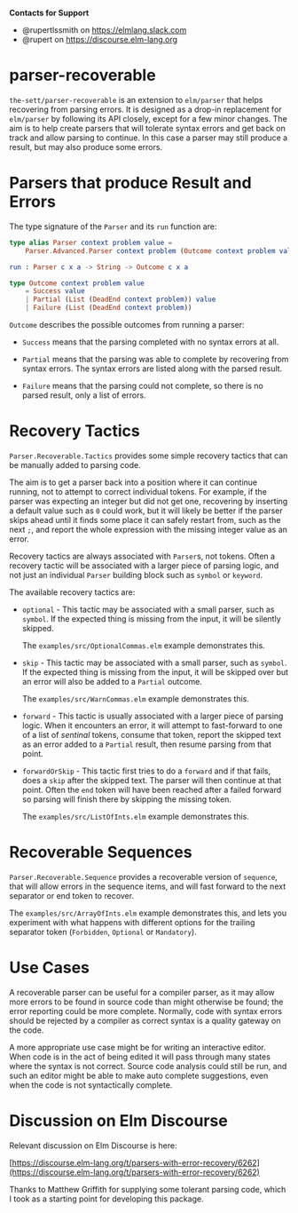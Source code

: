 **Contacts for Support**
- @rupertlssmith on https://elmlang.slack.com
- @rupert on https://discourse.elm-lang.org

# parser-recoverable

`the-sett/parser-recoverable` is an extension to `elm/parser` that helps recovering from
parsing errors. It is designed as a drop-in replacement for `elm/parser` by following
its API closely, except for a few minor changes. The aim is to help create parsers that
will tolerate syntax errors and get back on track and allow parsing to continue. In this
case a parser may still produce a result, but may also produce some errors.

# Parsers that produce Result and Errors

The type signature of the `Parser` and its `run` function are:

```elm
type alias Parser context problem value =
    Parser.Advanced.Parser context problem (Outcome context problem value)

run : Parser c x a -> String -> Outcome c x a

type Outcome context problem value
    = Success value
    | Partial (List (DeadEnd context problem)) value
    | Failure (List (DeadEnd context problem))
```

`Outcome` describes the possible outcomes from running a parser:

* `Success` means that the parsing completed with no syntax errors at all.

* `Partial` means that the parsing was able to complete by recovering from
syntax errors. The syntax errors are listed along with the parsed result.

* `Failure` means that the parsing could not complete, so there is no parsed
result, only a list of errors.

# Recovery Tactics

`Parser.Recoverable.Tactics` provides some simple recovery tactics that can
be manually added to parsing code.

The aim is to get a parser back into a position where it can continue running,
not to attempt to correct individual tokens. For example, if the parser was
expecting an integer but did not get one, recovering by inserting a default
value such as `0` could work, but it will likely be better if the parser skips
ahead until it finds some place it can safely restart from, such as the next `;`,
and report the whole expression with the missing integer value as an error.

Recovery tactics are always associated with `Parser`s, not tokens. Often a
recovery tactic will be associated with a larger piece of parsing logic, and
not just an individual `Parser` building block such as `symbol` or `keyword`.

The available recovery tactics are:

* `optional` - This tactic may be associated with a small parser, such as
`symbol`. If the expected thing is missing from the input, it will be silently
skipped.

    The `examples/src/OptionalCommas.elm` example demonstrates this.

* `skip` - This tactic may be associated with a small parser, such as
`symbol`. If the expected thing is missing from the input, it will be skipped
over but an error will also be added to a `Partial` outcome.

    The `examples/src/WarnCommas.elm` example demonstrates this.

* `forward` - This tactic is usually associated with a larger piece of parsing
logic. When it encounters an error, it will attempt to fast-forward to one of a
list of *sentinal* tokens, consume that token, report the skipped text as an
error added to a `Partial` result, then resume parsing from that point.

* `forwardOrSkip` - This tactic first tries to do a `forward` and if that
fails, does a `skip` after the skipped text. The parser will then continue
at that point. Often the `end` token will have been reached after a failed
forward so parsing will finish there by skipping the missing token.

    The `examples/src/ListOfInts.elm` example demonstrates this.

# Recoverable Sequences

`Parser.Recoverable.Sequence` provides a recoverable version of `sequence`,
that will allow errors in the sequence items, and will fast forward to the
next separator or end token to recover.

The `examples/src/ArrayOfInts.elm` example demonstrates this, and lets you
experiment with what happens with different options for the trailing separator
token (`Forbidden`, `Optional` or `Mandatory`).

# Use Cases

A recoverable parser can be useful for a compiler parser, as it may allow more
errors to be found in source code than might otherwise be found; the error
reporting could be more complete. Normally, code with syntax errors should be
rejected by a compiler as correct syntax is a quality gateway on the code.

A more appropriate use case might be for writing an interactive editor. When
code is in the act of being edited it will pass through many states where the
syntax is not correct. Source code analysis could still be run, and such an
editor might be able to make auto complete suggestions, even when the code is
not syntactically complete.

# Discussion on Elm Discourse

Relevant discussion on Elm Discourse is here:

[https://discourse.elm-lang.org/t/parsers-with-error-recovery/6262](https://discourse.elm-lang.org/t/parsers-with-error-recovery/6262)

Thanks to Matthew Griffith for supplying some tolerant parsing code, which I
took as a starting point for developing this package.
